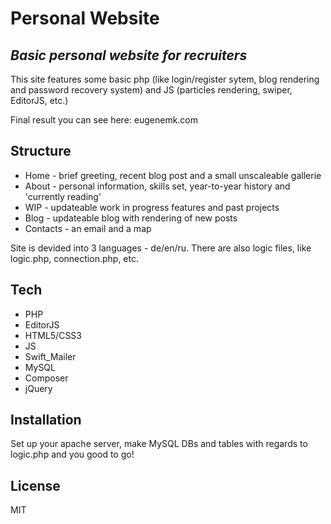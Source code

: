 # Personal Website
## _Basic personal website for recruiters_


This site features some basic php (like login/register sytem, blog rendering and password recovery system) and JS (particles rendering, swiper, EditorJS, etc.)

Final result you can see here:
eugenemk.com

## Structure

- Home - brief greeting, recent blog post and a small unscaleable gallerie
- About - personal information, skills set, year-to-year history and 'currently reading'
- WIP - updateable work in progress features and past projects
- Blog - updateable blog with rendering of new posts
- Contacts - an email and a map

Site is devided into 3 languages - de/en/ru. There are also logic files, like logic.php, connection.php, etc.

## Tech

- PHP
- EditorJS
- HTML5/CSS3
- JS
- Swift_Mailer
- MySQL
- Composer
- jQuery



## Installation

Set up your apache server, make MySQL DBs and tables with regards to logic.php and you good to go!



## License

MIT